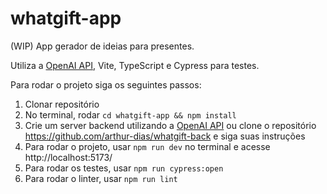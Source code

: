 # whatgift-app 

(WIP) App gerador de ideias para presentes.

Utiliza a [OpenAI API](https://platform.openai.com/docs/api-reference), Vite, TypeScript e Cypress para testes.

Para rodar o projeto siga os seguintes passos:

1. Clonar repositório
2. No terminal, rodar `cd whatgift-app && npm install`
3. Crie um server backend utilizando a [OpenAI API](https://platform.openai.com/docs/api-reference) ou clone o repositório https://github.com/arthur-dias/whatgift-back e siga suas instruções
4. Para rodar o projeto, usar `npm run dev` no terminal e acesse http://localhost:5173/
5. Para rodar os testes, usar `npm run cypress:open`
6. Para rodar o linter, usar `npm run lint` 
